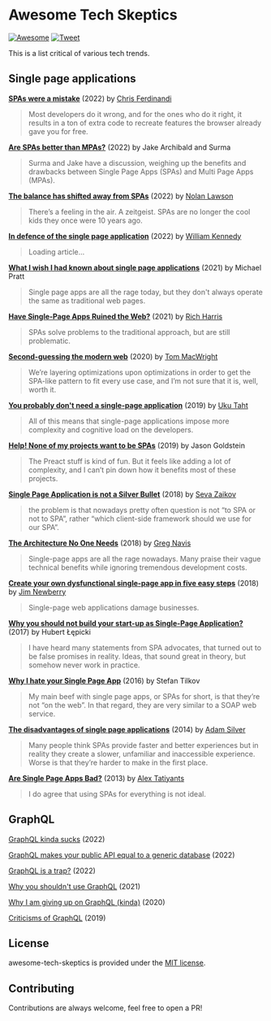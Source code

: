 # Awesome Tech Skeptics

[![Awesome](https://awesome.re/badge-flat2.svg)](https://awesome.re) [![Tweet](https://img.shields.io/twitter/url/http/shields.io.svg?style=social)](https://twitter.com/intent/tweet?url=https%3A%2F%2Fgithub.com%2Fimsky%2Fawesome-tech-skeptics&via=imskyco&text=Awesome%20Tech%20Skeptics)

This is a list critical of various tech trends.

## Single page applications

**[SPAs were a mistake](https://gomakethings.com/spas-were-a-mistake/)** (2022) by [Chris Ferdinandi](https://gomakethings.com)<br>
  > Most developers do it wrong, and for the ones who do it right, it results in a ton of extra code to recreate features the browser already gave you for free.

**[Are SPAs better than MPAs?](https://www.youtube.com/watch?v=ivLhf3hq7eM)** (2022) by Jake Archibald and Surma<br>
  > Surma and Jake have a discussion, weighing up the benefits and drawbacks between Single Page Apps (SPAs) and Multi Page Apps (MPAs).

**[The balance has shifted away from SPAs](https://nolanlawson.com/2022/05/21/the-balance-has-shifted-away-from-spas/)** (2022) by [Nolan Lawson](https://nolanlawson.com)<br>
  > There’s a feeling in the air. A zeitgeist. SPAs are no longer the cool kids they once were 10 years ago.

**[In defence of the single page application](https://williamkennedy.ninja/javascript/2022/05/03/in-defence-of-the-single-page-application/)** (2022) by [William Kennedy](https://williamkennedy.ninja)<br>
  > Loading article...

**[What I wish I had known about single page applications](https://stackoverflow.blog/2021/12/28/what-i-wish-i-had-known-about-single-page-applications/)** (2021) by Michael Pratt<br>
  > Single page apps are all the rage today, but they don't always operate the same as traditional web pages.

**[Have Single-Page Apps Ruined the Web?](https://www.youtube.com/watch?v=860d8usGC0o)** (2021) by [Rich Harris](https://twitter.com/rich_harris)
  > SPAs solve problems to the traditional approach, but are still problematic.

**[Second-guessing the modern web](https://macwright.com/2020/05/10/spa-fatigue.html)** (2020) by [Tom MacWright](https://macwright.com)
  > We’re layering optimizations upon optimizations in order to get the SPA-like pattern to fit every use case, and I’m not sure that it is, well, worth it.

**[You probably don't need a single-page application](https://plausible.io/blog/you-probably-dont-need-a-single-page-app)** (2019) by [Uku Taht](https://twitter.com/ukutaht)
  > All of this means that single-page applications impose more complexity and cognitive load on the developers.

**[Help! None of my projects want to be SPAs](https://web.archive.org/web/20190211133112/https://whatisjasongoldstein.com/writing/help-none-of-my-projects-want-to-be-spas/)** (2019) by Jason Goldstein
  > The Preact stuff is kind of fun. But it feels like adding a lot of complexity, and I can’t pin down how it benefits most of these projects.

**[Single Page Application is not a Silver Bullet](https://blog.bloomca.me/2018/02/04/spa-is-not-silver-bullet.html)** (2018) by [Seva Zaikov](https://blog.bloomca.me/)
  > the problem is that nowadays pretty often question is not “to SPA or not to SPA”, rather “which client-side framework should we use for our SPA”.

**[The Architecture No One Needs](https://www.gregnavis.com/articles/the-architecture-no-one-needs.html)** (2018) by [Greg Navis](https://www.gregnavis.com/)
  > Single-page apps are all the rage nowadays. Many praise their vague technical benefits while ignoring tremendous development costs.

**[Create your own dysfunctional single-page app in five easy steps](https://tinnedfruit.com/writing/create-your-own-dysfunctional-single-page-app.html)** (2018) by [Jim Newberry](https://tinnedfruit.com/)
  > Single-page web applications damage businesses.

**[Why you should not build your start-up as Single-Page Application?](https://www.amberbit.com/blog/2017/9/20/why-you-should-not-build-your-startup-as-spa/)** (2017) by Hubert Łępicki
  > I have heard many statements from SPA advocates, that turned out to be false promises in reality. Ideas, that sound great in theory, but somehow never work in practice.

**[Why I hate your Single Page App](https://www.freecodecamp.org/news/why-i-hate-your-single-page-app-f08bb4ff9134)** (2016) by Stefan Tilkov
  > My main beef with single page apps, or SPAs for short, is that they’re not “on the web”. In that regard, they are very similar to a SOAP web service.

**[The disadvantages of single page applications](https://adamsilver.io/blog/the-disadvantages-of-single-page-applications/)** (2014) by [Adam Silver](https://adamsilver.io)
  > Many people think SPAs provide faster and better experiences but in reality they create a slower, unfamiliar and inaccessible experience. Worse is that they’re harder to make in the first place.

**[Are Single Page Apps Bad?](http://tatiyants.com/are-single-page-apps-bad/)** (2013) by [Alex Tatiyants](http://tatiyants.com)
  > I do agree that using SPAs for everything is not ideal.

## GraphQL

[GraphQL kinda sucks](https://news.ycombinator.com/item?id=32366759) (2022)

[GraphQL makes your public API equal to a generic database](https://mobile.twitter.com/jmhodges/status/1522385068974432256) (2022)

[GraphQL is a trap?](https://news.ycombinator.com/item?id=31284846) (2022)

[Why you shouldn't use GraphQL](https://web.archive.org/web/20220804231217/https://blog.logrocket.com/why-you-shouldnt-use-graphql/) (2021)

[Why I am giving up on GraphQL (kinda)](https://www.abhaybhargav.com/why-i-am-giving-up-on-graphql-kinda/) (2020)

[Criticisms of GraphQL](https://medium.com/@CBowdon/criticisms-of-graphql-45e847a0bace) (2019)

## License

awesome-tech-skeptics is provided under the [MIT license](./LICENSE).

## Contributing

Contributions are always welcome, feel free to open a PR!
